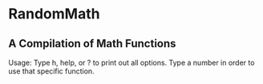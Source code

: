 # RandomMath
## A Compilation of Math Functions

Usage: Type h, help, or ? to print out all options.
Type a number in order to use that specific function.